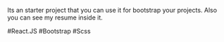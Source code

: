 Its an starter project that you can use it for bootstrap your projects.
Also you can see my resume inside it.


#React.JS
#Bootstrap
#Scss